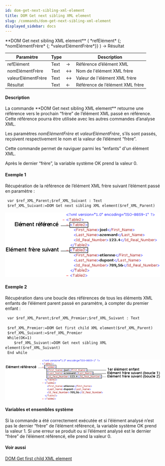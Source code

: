 ```yaml
---
id: dom-get-next-sibling-xml-element
title: DOM Get next sibling XML element
slug: /commands/dom-get-next-sibling-xml-element
displayed_sidebar: docs
---
```


<!--REF #_command_.DOM Get next sibling XML element.Syntax-->**DOM Get next sibling XML element** ( *refElément* {; *nomElémentFrère* {; *valeurElémentFrère*}} ) -> Résultat<!-- END REF-->
<!--REF #_command_.DOM Get next sibling XML element.Params-->
| Paramètre | Type |  | Description |
| --- | --- | --- | --- |
| refElément | Text | &srarr; | Référence d’élément XML |
| nomElémentFrère | Text | &harr; | Nom de l'élément XML frère |
| valeurElémentFrère | Text | &harr; | Valeur de l'élément XML frère |
| Résultat | Text | &larr; | Référence de l’élément XML frère |

<!-- END REF-->

#### Description 

<!--REF #_command_.DOM Get next sibling XML element.Summary-->La commande **DOM Get next sibling XML element** retourne une référence vers le prochain “frère” de l’élément XML passé en référence.<!-- END REF--> Cette référence pourra être utilisée avec les autres commandes d’analyse XML.

  
Les paramètres *nomElémentFrère* et *valeurElémentFrère*, s’ils sont passés, reçoivent respectivement le nom et la valeur de l’élément “frère”. 

Cette commande permet de naviguer parmi les “enfants” d'un élément XML. 

Après le dernier “frère”, la variable système OK prend la valeur 0\. 

#### Exemple 1 

Récupération de la référence de l’élément XML frère suivant l’élément passé en paramètre :

```4d
 var $ref_XML_Parent;$ref_XML_Suivant : Text
 $ref_XML_Suivant:=DOM Get next sibling XML element($ref_XML_Parent)
```

![](../assets/en/commands/pict40038.fr.png)

#### Exemple 2 

Récupération dans une boucle des références de tous les éléments XML enfants de l’élément parent passé en paramètre, à compter du premier enfant : 

```4d
 var $ref_XML_Parent;$ref_XML_Premier;$ref_XML_Suivant : Text
 
 $ref_XML_Premier:=DOM Get first child XML element($ref_XML_Parent)
 $ref_XML_Suivant:=$ref_XML_Premier
 While(OK=1)
    $ref_XML_Suivant:=DOM Get next sibling XML element($ref_XML_Suivant)
 End while
```

![](../assets/en/commands/pict40039.fr.png)

#### Variables et ensembles système 

Si la commande a été correctement exécutée et si l’élément analysé n’est pas le dernier “frère” de l’élément référencé, la variable système OK prend la valeur 1\. Si une erreur se produit ou si l’élément analysé est le dernier “frère” de l’élément référencé, elle prend la valeur 0.

#### Voir aussi 

[DOM Get first child XML element](dom-get-first-child-xml-element.md)  
